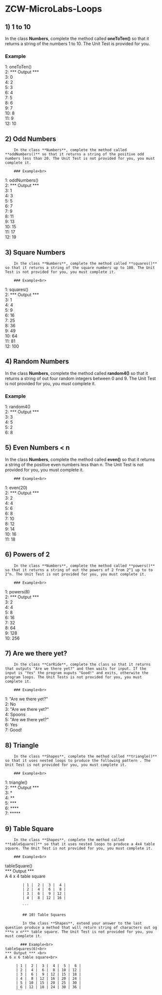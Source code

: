 # ZCW-MicroLabs-Loops

## 1) 1 to 10
In the class **Numbers**, complete the method called **oneToTen()** so that it returns a string of the numbers 1 to 10. The Unit Test is provided for you.

### Example<br>
1: oneToTen()<br>
2: *** Output ***<br>
3: 0<br>
4: 2<br>
5: 3<br>
6: 4<br>
7: 5<br>
8: 6<br>
9: 7<br>
10: 8<br>
11: 9<br>
12: 10

## 2) Odd Numbers
        In the class **Numbers**, complete the method called **oddNumbers()** so that it returns a string of the positive odd numbers less than 20. The Unit Test is not provided for you, you must complete it.

        ### Example<br>
1: oddNumbers()<br>
2: *** Output *** <br>
3: 1<br>
4: 3<br>
5: 5<br>
6: 7<br>
7: 9<br>
8: 11<br>
9: 13<br>
10: 15<br>
11: 17<br>
12: 19<br>

## 3) Square Numbers
        In the class **Numbers**, complete the method called **squares()** so that it returns a string of the square numbers up to 100. The Unit Test is not provided for you, you must complete it.

        ### Example<br>
1: squares()<br>
2: *** Output *** <br>
3: 1<br>
4: 4<br>
5: 9<br>
6: 16<br>
7: 25<br>
8: 36<br>
9: 49<br>
10: 64<br>
11: 81<br>
12: 100<br>

## 4) Random Numbers
In the class **Numbers**, complete the method called **random4()** so that it returns a string of out four random integers between 0 and 9. The Unit Test is not provided for you, you must complete it.

### Example<br>
1: random4()<br>
2: *** Output *** <br>
3: 3<br>
4: 5<br>
5: 2<br>
6: 8<br>

## 5) Even Numbers < n

In the class **Numbers**, complete the method called **even()** so that it returns a string of the positive even numbers less than n. The Unit Test is not provided for you, you must complete it.

        ### Example<br>
1: even(20)<br>
2: *** Output *** <br>
3: 2<br>
4: 4<br>
5: 6<br>
6: 8<br>
7: 10<br>
8: 12<br>
9: 14<br>
10: 16<br>
11: 18<br>

## 6) Powers of 2

        In the class **Numbers**, complete the method called **powers()** so that it returns a string of out the powers of 2 from 2^1 up to to 2^n. The Unit Test is not provided for you, you must complete it.

        ### Example<br>
1: powers(8)<br>
2: *** Output *** <br>
3: 2<br>
4: 4<br>
5: 8<br>
6: 16<br>
7: 32<br>
8: 64<br>
9: 128<br>
10: 256<br>

## 7) Are we there yet?

        In the class **CarRide**, complete the class so that it returns that outputs "Are we there yet?" and then waits for input. If the input is "Yes" the program ouputs "Good!" and exits, otherwite the program loops. The Unit Tests is not provided for you, you must complete it.

        ### Example<br>
1: "Are we there yet?"<br>
2: No<br>
3: "Are we there yet?"<br>
4: Spoons<br>
5: "Are we there yet?"<br>
6: Yes<br>
7: Good!<br>

## 8) Triangle

        In the class **Shapes**, complete the method called **triangle()** so that it uses nested loops to produce the following pattern . The Unit Test is not provided for you, you must complete it.

        ### Example<br>
1: triangle()<br>
2: *** Output *** <br>
3: * <br>
4: ** <br>
5: *** <br>
6: **** <br>
7: ***** <br>

## 9) Table Square

        In the class **Shapes**, complete the method called **tableSquare()** so that it uses nested loops to produce a 4x4 table square. The Unit Test is not provided for you, you must complete it.

        ### Example<br>
tableSquare()<br>
*** Output *** <br>
A 4 x 4 table square<br>

 ```
         | 1 |  2 |  3 |  4 |
         | 2 |  4 |  6 |  8 |
         | 3 |  6 |  9 | 12 |
         | 4 |  8 | 12 | 16 |

         ```

         ## 10) Table Squares

         In the class **Shapes**, extend your answer to the last question produce a method that will return string of characters out og ***n x n*** table square. The Unit Test is not provided for you, you must complete it.

        ### Example<br>
 tableSquares(6)<br>
 *** Output *** <br>
 A 6 x 6 table square<br>
 
 ```
         | 1 |  2 |  3 |  4 |  5 |  6 |
         | 2 |  4 |  6 |  8 | 10 | 12 |
         | 3 |  6 |  9 | 12 | 15 | 18 |
         | 4 |  8 | 12 | 16 | 20 | 24 |
         | 5 | 10 | 15 | 20 | 25 | 30 |
         | 6 | 12 | 18 | 24 | 30 | 36 |
         ```
 
